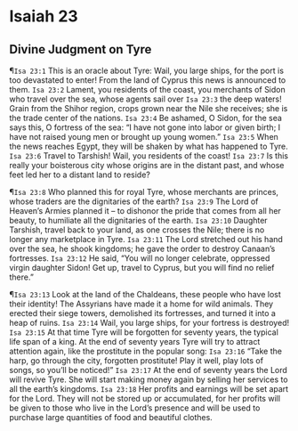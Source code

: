 # Isaiah 23

## Divine Judgment on Tyre
¶`Isa 23:1` This is an oracle about Tyre: Wail, you large ships, for the port is too devastated to enter! From the land of Cyprus this news is announced to them.
`Isa 23:2` Lament, you residents of the coast, you merchants of Sidon who travel over the sea, whose agents sail over
`Isa 23:3` the deep waters! Grain from the Shihor region, crops grown near the Nile she receives; she is the trade center of the nations.
`Isa 23:4` Be ashamed, O Sidon, for the sea says this, O fortress of the sea: “I have not gone into labor or given birth; I have not raised young men or brought up young women.”
`Isa 23:5` When the news reaches Egypt, they will be shaken by what has happened to Tyre.
`Isa 23:6` Travel to Tarshish! Wail, you residents of the coast!
`Isa 23:7` Is this really your boisterous city whose origins are in the distant past, and whose feet led her to a distant land to reside?

¶`Isa 23:8` Who planned this for royal Tyre, whose merchants are princes, whose traders are the dignitaries of the earth?
`Isa 23:9` The Lord of Heaven’s Armies planned it – to dishonor the pride that comes from all her beauty, to humiliate all the dignitaries of the earth.
`Isa 23:10` Daughter Tarshish, travel back to your land, as one crosses the Nile; there is no longer any marketplace in Tyre.
`Isa 23:11` The Lord stretched out his hand over the sea, he shook kingdoms; he gave the order to destroy Canaan’s fortresses.
`Isa 23:12` He said, “You will no longer celebrate, oppressed virgin daughter Sidon! Get up, travel to Cyprus, but you will find no relief there.”

¶`Isa 23:13` Look at the land of the Chaldeans, these people who have lost their identity! The Assyrians have made it a home for wild animals. They erected their siege towers, demolished its fortresses, and turned it into a heap of ruins.
`Isa 23:14` Wail, you large ships, for your fortress is destroyed!
`Isa 23:15` At that time Tyre will be forgotten for seventy years, the typical life span of a king. At the end of seventy years Tyre will try to attract attention again, like the prostitute in the popular song:
`Isa 23:16` “Take the harp, go through the city, forgotten prostitute! Play it well, play lots of songs, so you’ll be noticed!”
`Isa 23:17` At the end of seventy years the Lord will revive Tyre. She will start making money again by selling her services to all the earth’s kingdoms.
`Isa 23:18` Her profits and earnings will be set apart for the Lord. They will not be stored up or accumulated, for her profits will be given to those who live in the Lord’s presence and will be used to purchase large quantities of food and beautiful clothes.
